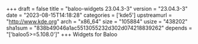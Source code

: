 +++
draft = false
title = "baloo-widgets 23.04.3-3"
version = "23.04.3-3"
date = "2023-08-15T14:18:28"
categories = ['kde5']
upstreamurl = "http://www.kde.org"
arch = "x86_64"
size = "105884"
usize = "438202"
sha1sum = "838b49046a1ac5513055232d302d074218839262"
depends = "['baloo5>=5.108.0']"
+++
Widgets for Baloo